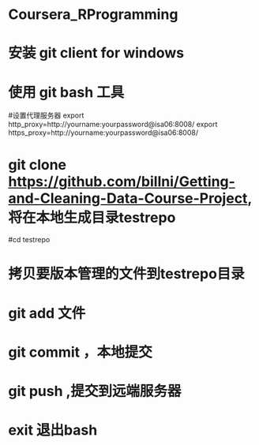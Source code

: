 Coursera_RProgramming
=====================


# 安装 git client for windows  
# 使用 git bash 工具 
#设置代理服务器
export http_proxy=http://yourname:yourpassword@isa06:8008/
export https_proxy=http://yourname:yourpassword@isa06:8008/ 
# git clone https://github.com/billni/Getting-and-Cleaning-Data-Course-Project, 将在本地生成目录testrepo 
#cd  testrepo 
# 拷贝要版本管理的文件到testrepo目录 
# git add 文件 
# git commit ，本地提交 
# git push ,提交到远端服务器 
# exit 退出bash 
